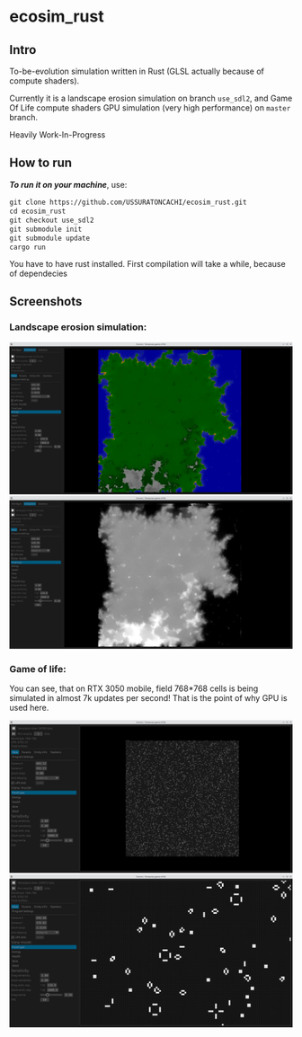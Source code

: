 # ecosim_rust

## Intro

To-be-evolution simulation written in Rust (GLSL actually because of compute shaders).

Currently it is a landscape erosion simulation on branch `use_sdl2`, and
Game Of Life compute shaders GPU simulation (very high performance) on `master` branch.

Heavily Work-In-Progress

## How to run 

***To run it on your machine***, use:
```
git clone https://github.com/USSURATONCACHI/ecosim_rust.git
cd ecosim_rust
git checkout use_sdl2
git submodule init
git submodule update
cargo run
```
You have to have rust installed. First compilation will take a while, because of dependecies

## Screenshots

### Landscape erosion simulation:
![Landscape colored](./screenshot_1.png)
![Landscape black-and-white](./screenshot_2.png)

### Game of life:

You can see, that on RTX 3050 mobile, field 768*768 cells is being simulated in almost 7k updates per second! That is the point of why GPU is used here.

![Game of life](./screenshot_main_1.png)
![Game of life zoomed in](./screenshot_main_2.png)